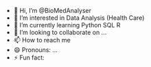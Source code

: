 - 👋 Hi, I’m @BioMedAnalyser
- 👀 I’m interested in Data Analysis (Health Care)
- 🌱 I’m currently learning Python SQL R 
- 💞️ I’m looking to collaborate on ...
- 📫 How to reach me 
- 😄 Pronouns: ...
- ⚡ Fun fact: 

<!---
BioMedAnalyser/BioMedAnalyser is a ✨ special ✨ repository because its `README.md` (this file) appears on your GitHub profile.
You can click the Preview link to take a look at your changes.
--->
